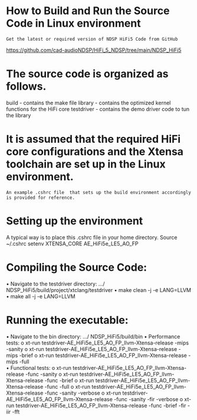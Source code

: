 # How to Build and Run the Source Code in Linux environment
	Get the latest or required version of NDSP HiFi5 Code from GitHub 
  https://github.com/cad-audioNDSP/HiFi_5_NDSP/tree/main/NDSP_HiFi5

# The source code is organized as follows.
  build - contains the make file 
  library - contains the optimized kernel functions for the HiFi core 
  testdriver - contains the demo driver code to tun the library   

# It is assumed that the required HiFi core configurations and the Xtensa toolchain are set up in the Linux environment. 
 	An example .cshrc file  that sets up the build environment accordingly is provided for reference.   

# Setting up the environment 
  A typical way is to place this .cshrc file in your home directory. 
  Source ~/.cshrc 
  setenv XTENSA_CORE AE_HiFi5e_LE5_AO_FP

# Compiling the Source Code: 
  •	Navigate to the testdriver directory: 
  …/ NDSP_HiFi5/build/project/xtclang/testdriver
  •	make clean -j -e LANG=LLVM  
  •	make all -j -e LANG=LLVM 


# Running the executable: 
•	Navigate to the bin directory: 
…/ NDSP_HiFi5/build/bin
•	Performance tests:
  o	xt-run testdriver-AE_HiFi5e_LE5_AO_FP_llvm-Xtensa-release -mips -sanity
  o	xt-run testdriver-AE_HiFi5e_LE5_AO_FP_llvm-Xtensa-release -mips -brief 
  o	xt-run testdriver-AE_HiFi5e_LE5_AO_FP_llvm-Xtensa-release -mips -full   
•	Functional tests:
  o	xt-run testdriver-AE_HiFi5e_LE5_AO_FP_llvm-Xtensa-release -func -sanity
  o	xt-run testdriver-AE_HiFi5e_LE5_AO_FP_llvm-Xtensa-release -func -brief
  o	xt-run testdriver-AE_HiFi5e_LE5_AO_FP_llvm-Xtensa-release -func -full
  o	xt-run testdriver-AE_HiFi5e_LE5_AO_FP_llvm-Xtensa-release -func -sanity -verbose 
  o	xt-run testdriver-AE_HiFi5e_LE5_AO_FP_llvm-Xtensa-release -func -sanity -fir -verbose 
  o	xt-run testdriver-AE_HiFi5e_LE5_AO_FP_llvm-Xtensa-release -func -brief -fir -iir -fft
